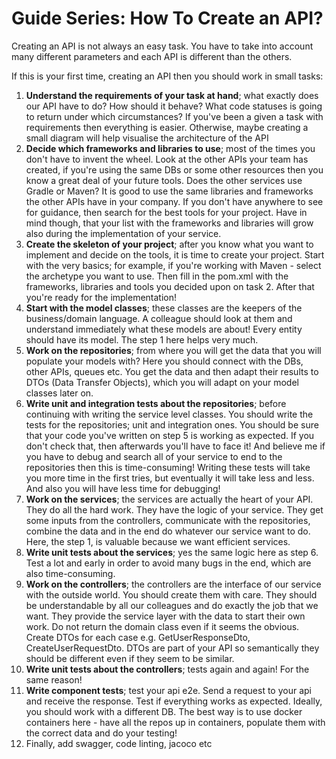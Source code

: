 # Guide Series: How To Create an API? 
Creating an API is not always an easy task. You have to take into account many different parameters and each API is different than the others.

If this is your first time, creating an API then you should work in small tasks: 
1. **Understand the requirements of your task at hand**; what exactly does our API have to do? How should it behave? What code statuses is going to return under which circumstances? If you've been a given a task with requirements then everything is easier. Otherwise, maybe creating a small diagram will help visualise the architecture of the API
2. **Decide which frameworks and libraries to use**; most of the times you don't have to invent the wheel. Look at the other APIs your team has created, if you're using the same DBs or some other resources then you know a great deal of your future tools. Does the other services use Gradle or Maven? It is good to use the same libraries and frameworks the other APIs have in your company. If you don't have anywhere to see for guidance, then search for the best tools for your project. Have in mind though, that your list with the frameworks and libraries will grow also during the implementation of your service.
3. **Create the skeleton of your project**; after you know what you want to implement and decide on the tools, it is time to create your project. Start with the very basics; for example, if you're working with Maven - select the archetype you want to use. Then fill in the pom.xml with the frameworks, libraries and tools you decided upon on task 2. After that you're ready for the implementation!
4. **Start with the model classes**; these classes are the keepers of the business/domain language. A colleague should look at them and understand immediately what these models are about! Every entity should have its model. The step 1 here helps very much.
5. **Work on the repositories**; from where you will get the data that you will populate your models with? Here you should connect with the DBs, other APIs, queues etc. You get the data and then adapt their results to DTOs (Data Transfer Objects), which you will adapt on your model classes later on.
6. **Write unit and integration tests about the repositories**; before continuing with writing the service level classes. You should write the tests for the repositories; unit and integration ones. You should be sure that your code you've written on step 5 is working as expected. If you don't check that, then afterwards you'll have to face it! And believe me if you have to debug and search all of your service to end to the repositories then this is time-consuming! Writing these tests will take you more time in the first tries, but eventually it will take less and less. And also you will have less time for debugging!
7. **Work on the services**; the services are actually the heart of your API. They do all the hard work. They have the logic of your service. They get some inputs from the controllers, communicate with the repositories, combine the data and in the end do whatever our service want to do. Here, the step 1, is valuable because we want efficient services. 
8. **Write unit tests about the services**; yes the same logic here as step 6. Test a lot and early in order to avoid many bugs in the end, which are also time-consuming.
9. **Work on the controllers**; the controllers are the interface of our service with the outside world. You should create them with care. They should be understandable by all our colleagues and do exactly the job that we want. They provide the service layer with the data to start their own work. Do not return the domain class even if it seems the obvious. Create DTOs for each case e.g. GetUserResponseDto, CreateUserRequestDto. DTOs are part of your API so semantically they should be different even if they seem to be similar.
10. **Write unit tests about the controllers**; tests again and again! For the same reason! 
11. **Write component tests**; test your api e2e. Send a request to your api and receive the response. Test if everything works as expected. Ideally, you should work with a different DB. The best way is to use docker containers here - have all the repos up in containers, populate them with the correct data and do your testing!
12. Finally, add swagger, code linting, jacoco etc

